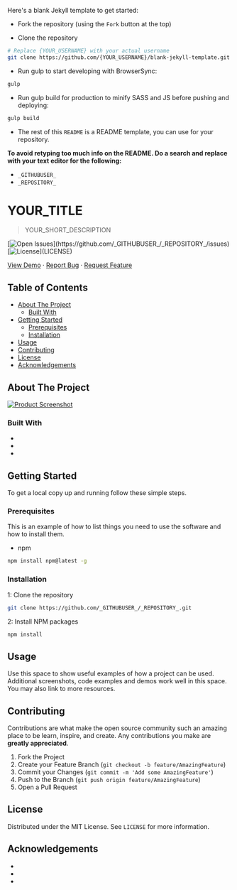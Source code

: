 <!-- TODO -->
Here's a blank Jekyll template to get started:

* Fork the repository (using the `Fork` button at the top)

* Clone the repository

```sh
# Replace {YOUR_USERNAME} with your actual username
git clone https://github.com/{YOUR_USERNAME}/blank-jekyll-template.git
```

* Run gulp to start developing with BrowserSync:

```sh
gulp
```

* Run gulp build for production to minify SASS and JS before pushing and deploying:

```sh
gulp build
```

* The rest of this `README` is a README template, you can use for your repository.

**To avoid retyping too much info on the README. Do a search and replace with your text editor for the following:**

- `_GITHUBUSER_`
- `_REPOSITORY_`
<!-- END TODO | DELETE ABOVE TEXT AFTER REPLACING VALUES -->

# YOUR_TITLE <!-- omit in toc -->

> YOUR_SHORT_DESCRIPTION

[![Open Issues](https://badgen.net/github/open-issues/_GITHUBUSER_/_REPOSITORY_)](https://github.com/_GITHUBUSER_/_REPOSITORY_/issues)
[![License](https://badgen.net/github/license/_GITHUBUSER_/_REPOSITORY_)](LICENSE)

[View Demo](https://github.com/_GITHUBUSER_/_REPOSITORY_) · [Report Bug](https://github.com/_GITHUBUSER_/_REPOSITORY_/issues) · [Request Feature](https://github.com/_GITHUBUSER_/_REPOSITORY_/issues)

<!-- TABLE OF CONTENTS -->
## Table of Contents <!-- omit in toc -->

* [About The Project](#about-the-project)
  * [Built With](#built-with)
* [Getting Started](#getting-started)
  * [Prerequisites](#prerequisites)
  * [Installation](#installation)
* [Usage](#usage)
* [Contributing](#contributing)
* [License](#license)
* [Acknowledgements](#acknowledgements)

<!-- ABOUT THE PROJECT -->

## About The Project

[![Product Screenshot][product-screenshot]](https://example.com)

### Built With

- []()
- []()
- []()

<!-- GETTING STARTED -->

## Getting Started

To get a local copy up and running follow these simple steps.

### Prerequisites

This is an example of how to list things you need to use the software and how to install them.

- npm

```sh
npm install npm@latest -g
```

### Installation

1: Clone the repository

```sh
git clone https://github.com/_GITHUBUSER_/_REPOSITORY_.git
```

2: Install NPM packages

```sh
npm install
```

<!-- USAGE EXAMPLES -->
## Usage

Use this space to show useful examples of how a project can be used. Additional screenshots, code examples and demos work well in this space. You may also link to more resources.

<!-- CONTRIBUTING -->
## Contributing

Contributions are what make the open source community such an amazing place to be learn, inspire, and create. Any contributions you make are **greatly appreciated**.

1. Fork the Project
2. Create your Feature Branch (`git checkout -b feature/AmazingFeature`)
3. Commit your Changes (`git commit -m 'Add some AmazingFeature'`)
4. Push to the Branch (`git push origin feature/AmazingFeature`)
5. Open a Pull Request

<!-- LICENSE -->
## License

Distributed under the MIT License. See `LICENSE` for more information.

<!-- ACKNOWLEDGEMENTS -->
## Acknowledgements

- []()
- []()
- []()

<!-- MARKDOWN LINKS & IMAGES -->
[product-screenshot]: images/screenshot.png
